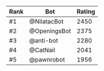 Rank|Bot|Rating
---|---|---
#1|@NilatacBot|2450
#2|@OpeningsBot|2375
#3|@anti-bot|2280
#4|@CatNail|2041
#5|@pawnrobot|1956
